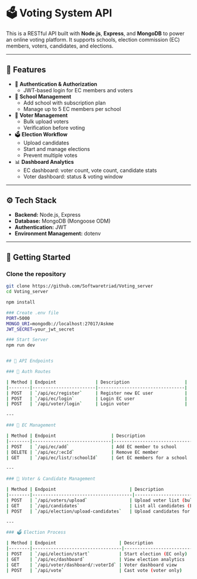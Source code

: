 # 🗳️ Voting System API

This is a RESTful API built with **Node.js**, **Express**, and **MongoDB** to power an online voting platform. It supports schools, election commission (EC) members, voters, candidates, and elections.

---

## 📁 Features

- 🔐 **Authentication & Authorization**
  - JWT-based login for EC members and voters
- 🏫 **School Management**
  - Add school with subscription plan
  - Manage up to 5 EC members per school
- 👥 **Voter Management**
  - Bulk upload voters
  - Verification before voting
- 🗳️ **Election Workflow**
  - Upload candidates
  - Start and manage elections
  - Prevent multiple votes
- 📊 **Dashboard Analytics**
  - EC dashboard: voter count, vote count, candidate stats
  - Voter dashboard: status & voting window

---

## ⚙️ Tech Stack

- **Backend:** Node.js, Express
- **Database:** MongoDB (Mongoose ODM)
- **Authentication:** JWT
- **Environment Management:** dotenv

---

## 🚀 Getting Started

### Clone the repository

```bash
git clone https://github.com/Softwaretriad/Voting_server
cd Voting_server

npm install

### Create .env file
PORT=5000
MONGO_URI=mongodb://localhost:27017/Askme
JWT_SECRET=your_jwt_secret

### Start Server
npm run dev


## 📌 API Endpoints

### 🔐 Auth Routes

| Method | Endpoint               | Description                     |
|--------|------------------------|---------------------------------|
| POST   | `/api/ec/register`     | Register new EC user            |
| POST   | `/api/ec/login`        | Login EC user                   |
| POST   | `/api/voter/login`     | Login voter                     |

---

### 🏫 EC Management

| Method | Endpoint                     | Description                      |
|--------|------------------------------|----------------------------------|
| POST   | `/api/ec/add`                | Add EC member to school          |
| DELETE | `/api/ec/:ecId`              | Remove EC member                 |
| GET    | `/api/ec/list/:schoolId`     | Get EC members for a school      |

---

### 👥 Voter & Candidate Management

| Method | Endpoint                            | Description                     |
|--------|--------------------------------------|---------------------------------|
| POST   | `/api/voters/upload`                | Upload voter list (bulk)        |
| GET    | `/api/candidates`                   | List all candidates (EC view)   |
| POST   | `/api/election/upload-candidates`   | Upload candidates for election  |

---

### 🗳️ Election Process

| Method | Endpoint                        | Description                     |
|--------|----------------------------------|---------------------------------|
| POST   | `/api/election/start`           | Start election (EC only)        |
| GET    | `/api/ec/dashboard`             | View election analytics         |
| GET    | `/api/voter/dashboard/:voterId` | Voter dashboard view            |
| POST   | `/api/vote`                     | Cast vote (voter only)          |


